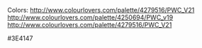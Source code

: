 Colors: http://www.colourlovers.com/palette/4279516/PWC_V21
http://www.colourlovers.com/palette/4250694/PWC_v19
http://www.colourlovers.com/palette/4279516/PWC_V21


#3E4147
